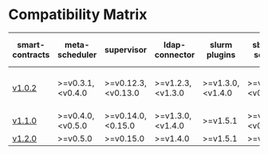 # Compatibility Matrix

| smart-contracts                                              | meta-scheduler    | supervisor          | ldap-connector    | slurm plugins    | sbatch-service     | smart-contracts-exporter | cli                              |
| ------------------------------------------------------------ | ----------------- | ------------------- | ----------------- | ---------------- | ------------------ | ------------------------ | -------------------------------- |
| [v1.0.2](https://github.com/deepsquare-io/grid/releases/tag/smart-contracts%2Fv1.0.2) | >=v0.3.1, <v0.4.0 | >=v0.12.3, <v0.13.0 | >=v1.2.3, <v1.3.0 | >=v1.3.0,<v1.4.0 | >=v0.11.0,<v0.14.0 | >=v0.3.2, <v0.4.0        | >=v1.0.0-alpha.5, <v1.0.0-beta.5 |
| [v1.1.0](https://github.com/deepsquare-io/grid/releases/tag/smart-contracts%2Fv1.1.0) | >=v0.4.0, <v0.5.0 | >=v0.14.0,<0.15.0   | >=v1.3.0,<v1.4.0  | >=v1.5.1         | >=v0.12.0,<v0.14.0 | >=v0.4.0,<v0.5.0         | >=v1.0.0,<v1.2.0                 |
| [v1.2.0](https://github.com/deepsquare-io/grid/releases/tag/smart-contracts%2Fv1.2.0) | >=v0.5.0          | >=v0.15.0           | >=v1.4.0          | >=v1.5.1         | >=v0.14.0          | >=v0.5.0                 | >=v1.2.0                         |


